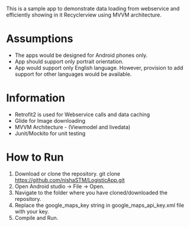 This is a sample app to demonstrate data loading from webservice and efficiently showing in it Recyclerview using MVVM architecture.

# Assumptions 
- The apps would be designed for Android phones only. 
- App should support only portrait orientation. 
- App would support only English language. However, provision to add support for other languages would be available.

# Information
- Retrofit2 is used for Webservice calls and data caching
- Glide for Image downloading
- MVVM Architecture - (Viewmodel and livedata)
- Junit/Mockito for unit testing

# How to Run
1. Download or clone the repository.
            git clone https://github.com/nishaSTM/LogisticApp.git
2. Open Android studio -> File -> Open.
3. Navigate to the folder where you have cloned/downloaded the repository.
4. Replace the google_maps_key string in google_maps_api_key.xml file with your key.
5. Compile and Run.
